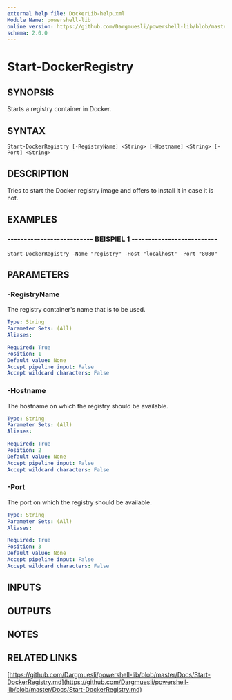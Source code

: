 ```yaml
---
external help file: DockerLib-help.xml
Module Name: powershell-lib
online version: https://github.com/Dargmuesli/powershell-lib/blob/master/Docs/Start-DockerRegistry.md
schema: 2.0.0
---
```


# Start-DockerRegistry

## SYNOPSIS
Starts a registry container in Docker.

## SYNTAX

```
Start-DockerRegistry [-RegistryName] <String> [-Hostname] <String> [-Port] <String>
```

## DESCRIPTION
Tries to start the Docker registry image and offers to install it in case it is not.

## EXAMPLES

### -------------------------- BEISPIEL 1 --------------------------
```
Start-DockerRegistry -Name "registry" -Host "localhost" -Port "8080"
```

## PARAMETERS

### -RegistryName
The registry container's name that is to be used.

```yaml
Type: String
Parameter Sets: (All)
Aliases: 

Required: True
Position: 1
Default value: None
Accept pipeline input: False
Accept wildcard characters: False
```

### -Hostname
The hostname on which the registry should be available.

```yaml
Type: String
Parameter Sets: (All)
Aliases: 

Required: True
Position: 2
Default value: None
Accept pipeline input: False
Accept wildcard characters: False
```

### -Port
The port on which the registry should be available.

```yaml
Type: String
Parameter Sets: (All)
Aliases: 

Required: True
Position: 3
Default value: None
Accept pipeline input: False
Accept wildcard characters: False
```

## INPUTS

## OUTPUTS

## NOTES

## RELATED LINKS

[https://github.com/Dargmuesli/powershell-lib/blob/master/Docs/Start-DockerRegistry.md](https://github.com/Dargmuesli/powershell-lib/blob/master/Docs/Start-DockerRegistry.md)

